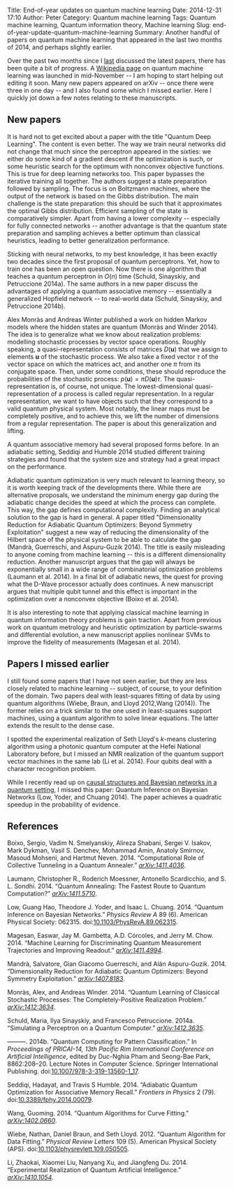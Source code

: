 Title: End-of-year updates on quantum machine learning
Date: 2014-12-31 17:10 
Author: Peter 
Category: Quantum machine learning 
Tags: Quantum machine learning, Quantum information theory, Machine learning 
Slug: end-of-year-update-quantum-machine-learning
Summary: Another handful of papers on quantum machine learning that appeared in the last two months of 2014, and perhaps slightly earlier.

Over the past two months since I [last]({filename}/recent-advances-in-quantum-machine-learning.md)
discussed the latest papers, there has been quite a bit of progress. A
[Wikipedia page](https://en.wikipedia.org/wiki/Quantum_machine_learning)
on quantum machine learning was launched in mid-November -- I am hoping
to start helping out editing it soon. Many new papers appeared on
arXiv -- once there were three in one day -- and I also found some which
I missed earlier. Here I quickly jot down a few notes relating to these
manuscripts.

New papers
----------

It is hard not to get excited about a paper with the title "Quantum Deep
Learning". The content is even better. The way we train neural networks
did not change that much since the perceptron appeared in the sixties:
we either do some kind of a gradient descent if the optimization is
such, or some heuristic search for the optimum with nonconvex objective
functions. This is true for deep learning networks too. This paper
bypasses the iterative training all together. The authors suggest a
state preparation followed by sampling. The focus is on Boltzmann
machines, where the output of the network is based on the Gibbs
distribution. The main challenge is the state preparation: this should
be such that it approximates the optimal Gibbs distribution. Efficient
sampling of the state is comparatively simpler. Apart from having a
lower complexity -- especially for fully connected networks -- another
advantage is that the quantum state preparation and sampling achieves a
better optimum than classical heuristics, leading to better
generalization performance.

Sticking with neural networks, to my best knowledge, it has been exactly
two decades since the first proposal of quantum perceptrons. Yet, how to
train one has been an open question. Now there is one algorithm that
teaches a quantum perceptron in *O*(*n*) time (Schuld, Sinayskiy, and
Petruccione 2014a). The same authors in a new paper discuss the
advantages of applying a quantum associative memory -- essentially a
generalized Hopfield network -- to real-world data (Schuld, Sinayskiy,
and Petruccione 2014b).

Alex Monràs and Andreas Winter published a work on hidden Markov models
where the hidden states are quantum (Monràs and Winder 2014). The idea
is to generalize what we know about realization problems: modelling
stochastic processes by vector space operations. Roughly speaking, a
quasi-representation consists of matrices *D*(**u**) that we assign to
elements **u** of the stochastic process. We also take a fixed vector
*τ* of the vector space on which the matrices act, and another one *π*
from its conjugate space. Then, under some conditions, these should
reproduce the probabilities of the stochastic process:
*p*(**u**) = *πD*(**u**)*τ*. The quasi-representation is, of course,
not unique. The lowest-dimensional quasi-representation of a process is
called regular representation. In a regular representation, we want to
have objects such that they correspond to a valid quantum physical
system. Most notably, the linear maps must be completely positive, and
to achieve this, we lift the number of dimensions from a regular
representation. The paper is about this generalization and lifting.

A quantum associative memory had several proposed forms before. In an
adiabatic setting, Seddiqi and Humble 2014 studied different training
strategies and found that the system size and strategy had a great
impact on the performance.

Adiabatic quantum optimization is very much relevant to learning theory,
so it is worth keeping track of the developments there. While there are
alternative proposals, we understand the minimum energy gap during the
adiabatic change decides the speed at which the process can complete.
This way, the gap defines computational complexity. Finding an
analytical solution to the gap is hard in general. A paper titled
"Dimensionality Reduction for Adiabatic Quantum Optimizers: Beyond
Symmetry Exploitation" suggest a new way of reducing the dimensionality
of the Hilbert space of the physical system to be able to calculate the
gap (Mandrà, Guerreschi, and Aspuru-Guzik 2014). The title is easily
misleading to anyone coming from machine learning -- this is a different
dimensionality reduction. Another manuscript argues that the gap will
always be exponentially small in a wide range of combinatorial
optimization problems (Laumann et al. 2014). In a final bit of adiabatic
news, the quest for proving what the D-Wave processor actually does
continues. A new manuscript argues that multiple qubit tunnel and this
effect is important in the optimization over a nonconvex objective
(Boixo et al. 2014).

It is also interesting to note that applying classical machine learning
in quantum information theory problems is gain traction. Apart from
previous work on quantum metrology and heuristic optimization by
particle-swarms and differential evolution, a new manuscript applies
nonlinear SVMs to improve the fidelity of measurements (Magesan et al.
2014).

Papers I missed earlier
-----------------------

I still found some papers that I have not seen earlier, but they are
less closely related to machine learning -- subject, of course, to your
definition of the domain. Two papers deal with least-squares fitting of
data by using quantum algorithms (Wiebe, Braun, and Lloyd 2012,Wang
(2014)). The former relies on a trick similar to the one used in
least-squares support machines, using a quantum algorithm to solve
linear equations. The latter extends the result to the dense case.

I spotted the experimental realization of Seth Lloyd's *k*-means
clustering algorithm using a photonic quantum computer at the Hefei
National Laboratory before, but I missed an NMR realization of the
quantum support vector machines in the same lab (Li et al. 2014).
Four qubits deal with a character recognition problem.

While I recently read up on [causal structures and Bayesian networks in
a quantum
setting]({filename}/causal-structures-bayesian-nets-and-quantum-systems.md),
I missed this paper: Quantum Inference on Bayesian Networks (Low, Yoder,
and Chuang 2014). The paper achieves a quadratic speedup in the
probability of evidence.

References
----------

Boixo, Sergio, Vadim N. Smelyanskiy, Alireza Shabani, Sergei V. Isakov,
Mark Dykman, Vasil S. Denchev, Mohammad Amin, Anatoly Smirnov, Masoud
Mohseni, and Hartmut Neven. 2014. “Computational Role of Collective
Tunneling in a Quantum Annealer.” *[arXiv:1411.4036](http://arxiv.org/abs/1411.4036)*.

Laumann, Christopher R., Roderich Moessner, Antonello Scardicchio, and
S. L. Sondhi. 2014. “Quantum Annealing: The Fastest Route to Quantum
Computation?” *[arXiv:1411.5710](http://arxiv.org/abs/1411.5710)*.

Low, Guang Hao, Theodore J. Yoder, and Isaac L. Chuang. 2014. “Quantum
Inference on Bayesian Networks.” *Physics Review A* 89 (6). American
Physical Society: 062315.
doi:[10.1103/PhysRevA.89.062315](http://dx.doi.org/10.1103/PhysRevA.89.062315).

Magesan, Easwar, Jay M. Gambetta, A.D. Córcoles, and Jerry M. Chow.
2014. “Machine Learning for Discriminating Quantum Measurement
Trajectories and Improving Readout.” *[arXiv:1411.4994](http://arxiv.org/abs/1411.4994)*.

Mandrà, Salvatore, Gian Giacomo Guerreschi, and Alán Aspuru-Guzik. 2014.
“Dimensionality Reduction for Adiabatic Quantum Optimizers: Beyond
Symmetry Exploitation.” *[arXiv:1407.8183](http://arxiv.org/abs/1407.8183)*.

Monràs, Alex, and Andreas Winder. 2014. “Quantum Learning of Clasiccal
Stochastic Processes: The Completely-Positive Realization Problem.”
*[arXiv:1412:3634](http://arxiv.org/abs/1412:3634)*.

Schuld, Maria, Ilya Sinayskiy, and Francesco Petruccione. 2014a.
“Simulating a Perceptron on a Quantum Computer.” *[arXiv:1412.3635](http://arxiv.org/abs/1412.3635)*.

———. 2014b. “Quantum Computing for Pattern Classification.” In
*Proceedings of PRICAI-14, 13th Pacific Rim International Conference on
Artificial Intelligence*, edited by Duc-Nghia Pham and Seong-Bae Park,
8862:208–20. Lecture Notes in Computer Science. Springer International
Publishing.
doi:[10.1007/978-3-319-13560-1\_17](http://dx.doi.org/10.1007/978-3-319-13560-1_17).

Seddiqi, Hadayat, and Travis S Humble. 2014. “Adiabatic Quantum
Optimization for Associative Memory Recall.” *Frontiers in Physics* 2
(79).
doi:[10.3389/fphy.2014.00079](http://dx.doi.org/10.3389/fphy.2014.00079).

Wang, Guoming. 2014. “Quantum Algorithms for Curve Fitting.”
*[arXiv:1402.0660](http://arxiv.org/abs/1402.0660)*.

Wiebe, Nathan, Daniel Braun, and Seth Lloyd. 2012. “Quantum Algorithm
for Data Fitting.” *Physical Review Letters* 109 (5). American Physical
Society (APS).
doi:[10.1103/physrevlett.109.050505](http://dx.doi.org/10.1103/physrevlett.109.050505).

Li, Zhaokai, Xiaomei Liu, Nanyang Xu, and Jiangfeng Du. 2014.
“Experimental Realization of Quantum Artificial Intelligence.”
*[arXiv:1410.1054](http://arxiv.org/abs/1410.1054)*.
